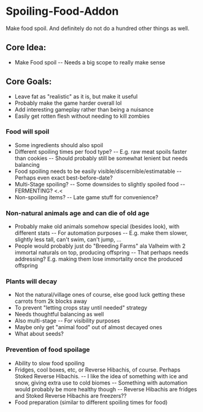 # Spoiling-Food-Addon
Make food spoil. And definitely do not do a hundred other things as well.

## Core Idea:
- Make Food spoil
-- Needs a big scope to really make sense

## Core Goals:
- Leave fat as "realistic" as it is, but make it useful
- Probably make the game harder overall lol
- Add interesting gameplay rather than being a nuisance
- Easily get rotten flesh without needing to kill zombies


### Food will spoil
- Some ingredients should also spoil
- Different spoiling times per food type?
-- E.g. raw meat spoils faster than cookies
-- Should probably still be somewhat lenient but needs balancing
- Food spoiling needs to be easily visible/discernible/estimatable
-- Perhaps even exact best-before-date?
- Multi-Stage spoiling?
-- Some downsides to slightly spoiled food
-- FERMENTING? <.<
- Non-spoiling items?
-- Late game stuff for convenience?

### Non-natural animals age and can die of old age
- Probably make old animals somehow special (besides look), with different stats
-- For automation purposes
-- E.g. make them slower, slightly less tall, can't swim, can't jump, ...
- People would probably just do "Breeding Farms" ala Valheim with 2 immortal naturals on top, producing offspring
-- That perhaps needs addressing? E.g. making them lose immortality once the produced offspring

### Plants will decay
- Not the natural/village ones of course, else good luck getting these carrots from 2k blocks away
- To prevent "letting crops stay until needed" strategy
- Needs thoughtful balancing as well
- Also multi-stage
-- For visibility purposes
- Maybe only get "animal food" out of almost decayed ones
- What about seeds?

### Prevention of food spoilage
- Ability to slow food spoiling
- Fridges, cool boxes, etc, or Reverse Hibachis, of course. Perhaps Stoked Reverse Hibachis.
-- I like the idea of something with ice and snow, giving extra use to cold biomes
-- Something with automation would probably be more healthy though
-- Reverse Hibachis are fridges and Stoked Reverse Hibachis are freezers??
- Food preparation (similar to different spoiling times for food)




